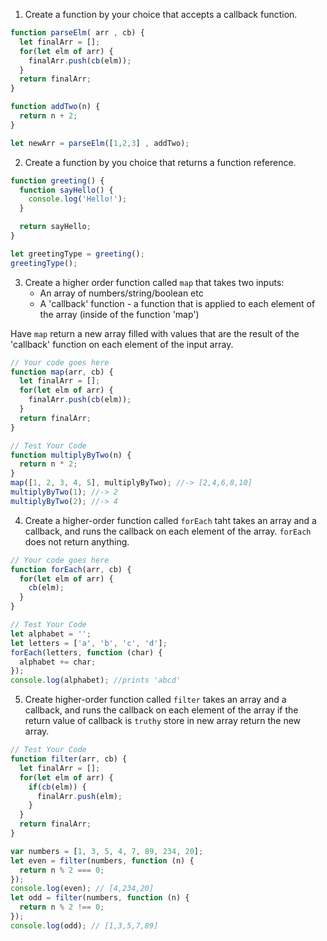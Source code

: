 1. Create a function by your choice that accepts a callback function.

```js
function parseElm( arr , cb) {
  let finalArr = [];
  for(let elm of arr) {
    finalArr.push(cb(elm));
  }
  return finalArr;
}

function addTwo(n) {
  return n + 2;
}

let newArr = parseElm([1,2,3] , addTwo);
```

2. Create a function by you choice that returns a function reference.

```js
function greeting() {
  function sayHello() {
    console.log('Hello!');
  }

  return sayHello;
}

let greetingType = greeting();
greetingType();

```

3. Create a higher order function called `map` that takes two inputs:
   - An array of numbers/string/boolean etc
   - A 'callback' function - a function that is applied to each element of the array (inside of the function 'map')

Have `map` return a new array filled with values that are the result of the 'callback' function on each element of the input array.

```js
// Your code goes here
function map(arr, cb) {
  let finalArr = [];
  for(let elm of arr) {
    finalArr.push(cb(elm));
  }
  return finalArr;
}

// Test Your Code
function multiplyByTwo(n) {
  return n * 2;
}
map([1, 2, 3, 4, 5], multiplyByTwo); //-> [2,4,6,8,10]
multiplyByTwo(1); //-> 2
multiplyByTwo(2); //-> 4
```

4. Create a higher-order function called `forEach` taht takes an array and a callback, and runs the callback on each element of the array. `forEach` does not return anything.

```js
// Your code goes here
function forEach(arr, cb) {
  for(let elm of arr) {
    cb(elm);
  }
}

// Test Your Code
let alphabet = '';
let letters = ['a', 'b', 'c', 'd'];
forEach(letters, function (char) {
  alphabet += char;
});
console.log(alphabet); //prints 'abcd'
```

5. Create higher-order function called `filter` takes an array and a callback, and runs the callback on each element of the array if the return value of callback is `truthy` store in new array return the new array.

```js
// Test Your Code
function filter(arr, cb) {
  let finalArr = [];
  for(let elm of arr) {
    if(cb(elm)) {
      finalArr.push(elm);
    }
  }
  return finalArr;
}

var numbers = [1, 3, 5, 4, 7, 89, 234, 20];
let even = filter(numbers, function (n) {
  return n % 2 === 0;
});
console.log(even); // [4,234,20]
let odd = filter(numbers, function (n) {
  return n % 2 !== 0;
});
console.log(odd); // [1,3,5,7,89]
```
